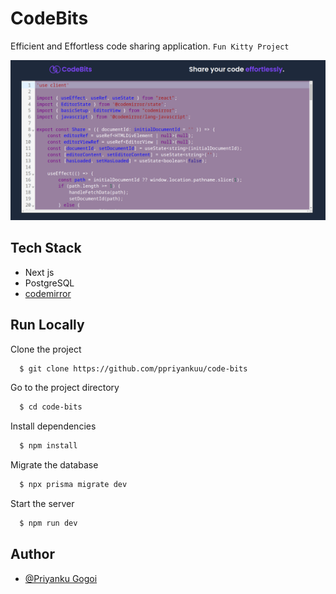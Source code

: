 
# CodeBits
Efficient and Effortless code sharing application. `Fun Kitty Project`

![screenshot_01](./public/ss.png)

## Tech Stack
- Next js
- PostgreSQL
- [codemirror](https://www.npmjs.com/package/codemirror) 




## Run Locally

Clone the project

```sh
  $ git clone https://github.com/ppriyankuu/code-bits
```

Go to the project directory

```sh
  $ cd code-bits
```

Install dependencies

```sh
  $ npm install
```

Migrate the database
```sh
  $ npx prisma migrate dev
```

Start the server

```sh
  $ npm run dev
```


## Author
- [@Priyanku Gogoi](https://github.com/ppriyankuu)